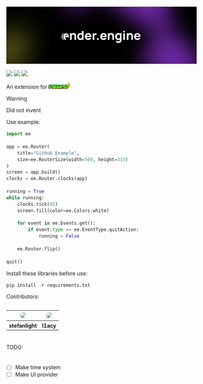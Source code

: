 ![ender.engine](static/banner.png)
<p>
  <img src="https://img.shields.io/badge/powered_by-pygame-green">
  <img src="https://img.shields.io/badge/python-3-yellow">
  <img src="https://img.shields.io/badge/status-indev-lightgray">
</p>

An extension for <a href="https://github.com/pygame/pygame"><img src="https://raw.githubusercontent.com/pygame/pygame/main/docs/reST/_static/pygame_logo.svg" height=16></a>

> [!Warning]
> Did not invent

Use example:
```py
import ee

app = ee.Router(
    title="GitHub Example",
    size=ee.RouterSize(width=500, height=333)
)
screen = app.build()
clocks = ee.Router.clocks(app)

running = True
while running:
    clocks.tick(45)
    screen.fill(color=ee.Colors.white)

    for event in ee.Events.get():
        if event.type == ee.EventType.quitAction:
            running = False

    ee.Router.flip()

quit()
```

Install these libraries before use:
```py
pip install -r requirements.txt
```

Contributors:

<div style="display: flex; gap: 8px; flex-direction: column; justify-content: center">

<table style="border: none">
    <tr>
      <th><a href="https://github.com/stefanlight8"><img src="https://avatars.githubusercontent.com/u/64615032?v=4" width=64 style="border-radius: 100px"></a></th>
      <th><a href="https://github.com/l1acy"><img src="https://avatars.githubusercontent.com/u/101744830?v=4" width=64 style="border-radius: 100px"></a></th>
    </tr>
    <tr>
      <th>stefanlight</th>
      <th>l1acy</th>
    </tr>
</table>

TODO:
- [ ] Make time system
- [ ] Make UI provider